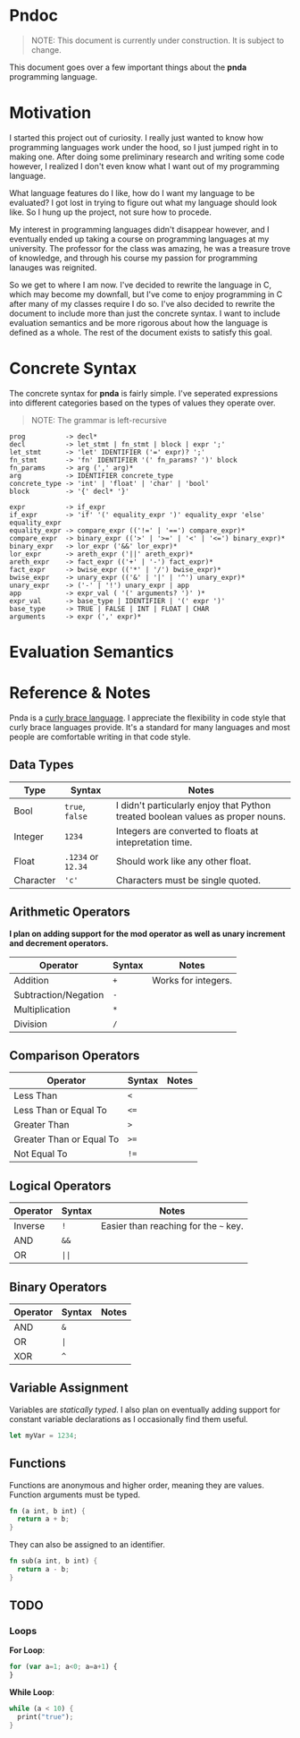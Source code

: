 # Pndoc

> NOTE: This document is currently under construction. It is subject to change.

This document goes over a few important things about the **pnda** programming language.

# Motivation

I started this project out of curiosity. I really just wanted to know how programming languages work under the hood, so I just jumped right in to making one. After doing some preliminary research and writing some code however, I realized I don't even know what I want out of my programming language.

What language features do I like, how do I want my language to be evaluated? I got lost in trying to figure out what my language should look like. So I hung up the project, not sure how to procede.

My interest in programming languages didn't disappear however, and I eventually ended up taking a course on programming languages at my university. The professor for the class was amazing, he was a treasure trove of knowledge, and through his course my passion for programming lanauges was reignited.

So we get to where I am now. I've decided to rewrite the language in C, which may become my downfall, but I've come to enjoy programming in C after many of my classes require I do so. I've also decided to rewrite the document to include more than just the concrete syntax. I want to include evaluation semantics and be more rigorous about how the language is defined as a whole. The rest of the document exists to satisfy this goal.

# Concrete Syntax

The concrete syntax for **pnda** is fairly simple. I've seperated expressions into different categories based on the types of values they operate over.

> NOTE: The grammar is left-recursive

```
prog          -> decl*
decl          -> let_stmt | fn_stmt | block | expr ';' 
let_stmt      -> 'let' IDENTIFIER ('=' expr)? ';'
fn_stmt       -> 'fn' IDENTIFIER '(' fn_params? ')' block
fn_params     -> arg (',' arg)*
arg           -> IDENTIFIER concrete_type
concrete_type -> 'int' | 'float' | 'char' | 'bool'
block         -> '{' decl* '}'

expr          -> if_expr
if_expr       -> 'if' '(' equality_expr ')' equality_expr 'else' equality_expr
equality_expr -> compare_expr (('!=' | '==') compare_expr)*
compare_expr  -> binary_expr (('>' | '>=' | '<' | '<=') binary_expr)*
binary_expr   -> lor_expr ('&&' lor_expr)*
lor_expr      -> areth_expr ('||' areth_expr)*
areth_expr    -> fact_expr (('+' | '-') fact_expr)*
fact_expr     -> bwise_expr (('*' | '/') bwise_expr)*
bwise_expr    -> unary_expr (('&' | '|' | '^') unary_expr)*
unary_expr    -> ('-' | '!') unary_expr | app
app           -> expr_val ( '(' arguments? ')' )*
expr_val      -> base_type | IDENTIFIER | '(' expr ')'
base_type     -> TRUE | FALSE | INT | FLOAT | CHAR
arguments     -> expr (',' expr)*
```

# Evaluation Semantics

# Reference & Notes

Pnda is a [curly brace language](https://en.wiktionary.org/wiki/curly-bracket_language). I appreciate the flexibility in code style that curly brace languages provide. It's a standard for many languages and most people are comfortable writing in that code style.

## Data Types

| Type | Syntax | Notes |
| ---  | --- | --- |
| Bool | `true`, `false` | I didn't particularly enjoy that Python treated boolean values as proper nouns. |
| Integer | `1234` | Integers are converted to floats at intepretation time. |
| Float | `.1234` or `12.34` | Should work like any other float. |
| Character | `'c'`| Characters must be single quoted. |

## Arithmetic Operators

**I plan on adding support for the mod operator as well as unary increment and decrement operators.**

| Operator | Syntax | Notes |
| --- | --- | --- |
| Addition | `+` | Works for integers. |
| Subtraction/Negation | `-` | |
| Multiplication | `*` | |
| Division | `/` | |

## Comparison Operators

| Operator | Syntax | Notes |
| --- | --- | --- |
| Less Than | `<` | |
| Less Than or Equal To | `<=` | |
| Greater Than | `>` | |
| Greater Than or Equal To | `>=` | |
| Not Equal To | `!=` | |

## Logical Operators

| Operator | Syntax | Notes |
| --- | --- | --- |
| Inverse | `!` | Easier than reaching for the `~` key. |
| AND | `&&` | |
| OR | `\|\|` | |

## Binary Operators

| Operator | Syntax | Notes |
| --- | --- | --- |
| AND | `&` | |
| OR | `\|` | |
| XOR | `^` | |

## Variable Assignment

Variables are *statically typed*. I also plan on eventually adding support for constant variable declarations as I occasionally find them useful. 

```rust
let myVar = 1234;

```
## Functions

Functions are anonymous and higher order, meaning they are values. Function arguments must be typed.

```rust
fn (a int, b int) {
  return a + b;
}
```

They can also be assigned to an identifier.

```rust
fn sub(a int, b int) { 
  return a - b;
}
```

## TODO

### Loops

**For Loop**:

```js
for (var a=1; a<0; a=a+1) {
}
```

**While Loop**:

```rust
while (a < 10) {
  print("true");
}
```
